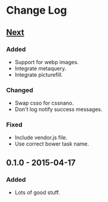 # Change Log

## [Next][next] 

### Added
- Support for webp images.
- Integrate metaquery.
- Integrate picturefill.

### Changed
- Swap csso for cssnano.
- Don't log notify success messages.

### Fixed
- Include vendor.js file.
- Use correct bower task name.

## 0.1.0 - 2015-04-17

### Added
- Lots of good stuff.

[next]: https://github.com/thasmo/gulp.boilerplate/compare/v0.1.0...HEAD
